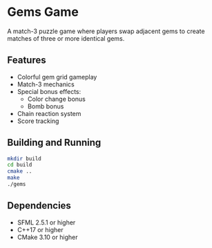 # Gems Game

A match-3 puzzle game where players swap adjacent gems to create matches of three or more identical gems.

## Features
- Colorful gem grid gameplay
- Match-3 mechanics
- Special bonus effects:
  - Color change bonus
  - Bomb bonus
- Chain reaction system
- Score tracking

## Building and Running
```bash
mkdir build
cd build
cmake ..
make
./gems
```

## Dependencies
- SFML 2.5.1 or higher
- C++17 or higher
- CMake 3.10 or higher 